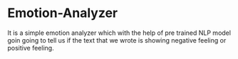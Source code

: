# Emotion-Analyzer

It is a simple emotion analyzer which with the help of pre trained NLP model goin going to tell us if the text that we wrote is showing negative feeling or positive feeling. 
